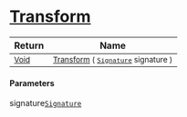 # [Transform](./ComponentExtraction-100663567.md)



| Return | Name | 
| --- | --- | 
| <sub>[Void](https://docs.microsoft.com/en-us/dotnet/api/System.Void)</sub>| <sub>[Transform](./ComponentExtraction-100663567.md) ( [`Signature`](./../../Signature.md) signature )</sub>| <br>


#### Parameters
 signature[`Signature`](./../../Signature.md)